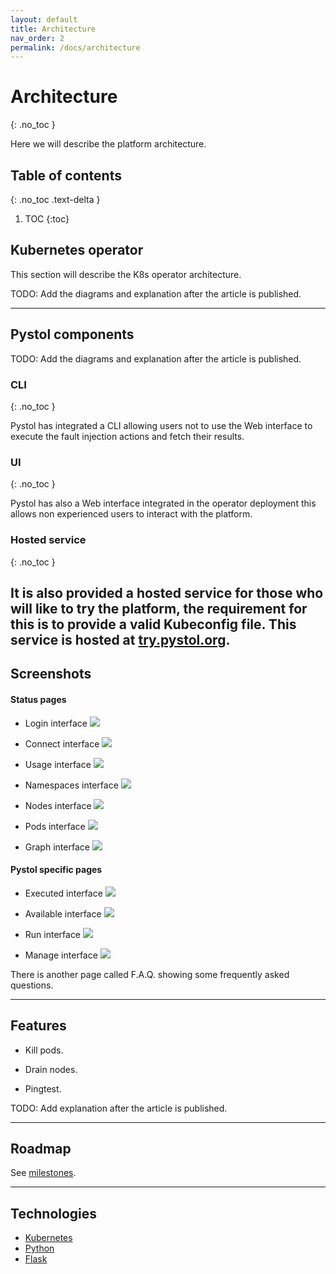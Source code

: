 ```yaml
---
layout: default
title: Architecture
nav_order: 2
permalink: /docs/architecture
---
```


# Architecture
{: .no_toc }

Here we will describe the platform architecture.

## Table of contents
{: .no_toc .text-delta }

1. TOC
{:toc}

## Kubernetes operator

This section will describe the K8s operator architecture.

TODO: Add the diagrams and explanation after the article is published.

---

## Pystol components

TODO: Add the diagrams and explanation after the article is published.

### CLI
{: .no_toc }

Pystol has integrated a CLI allowing users not to use the Web interface to
execute the fault injection actions and fetch their results.

### UI
{: .no_toc }

Pystol has also a Web interface integrated in the operator deployment
this allows non experienced users to interact with the platform.

### Hosted service
{: .no_toc }

It is also provided a hosted service for those who will like to try the platform,
the requirement for this is to provide a valid Kubeconfig file.
This service is hosted at [try.pystol.org](https://try.pystol.org).
---

## Screenshots

#### Status pages

* Login interface
![](https://raw.githubusercontent.com/pystol/pystol-docs/master/assets/images/00_login.png)

* Connect interface
![](https://raw.githubusercontent.com/pystol/pystol-docs/master/assets/images/01_connect.png)

* Usage interface
![](https://raw.githubusercontent.com/pystol/pystol-docs/master/assets/images/02_usage.png)

* Namespaces interface
![](https://raw.githubusercontent.com/pystol/pystol-docs/master/assets/images/03_namespaces.png)

* Nodes interface
![](https://raw.githubusercontent.com/pystol/pystol-docs/master/assets/images/04_nodes.png)

* Pods interface
![](https://raw.githubusercontent.com/pystol/pystol-docs/master/assets/images/05_pods.png)

* Graph interface
![](https://raw.githubusercontent.com/pystol/pystol-docs/master/assets/images/06_graph.png)

#### Pystol specific pages

* Executed interface
![](https://raw.githubusercontent.com/pystol/pystol-docs/master/assets/images/07_executed.png)

* Available interface
![](https://raw.githubusercontent.com/pystol/pystol-docs/master/assets/images/08_available.png)

* Run interface
![](https://raw.githubusercontent.com/pystol/pystol-docs/master/assets/images/09_run.png)

* Manage interface
![](https://raw.githubusercontent.com/pystol/pystol-docs/master/assets/images/10_manage.png)

There is another page called F.A.Q. showing some frequently asked questions.

---

## Features

* Kill pods.

* Drain nodes.

* Pingtest.

TODO: Add explanation after the article is published.

---

## Roadmap

See [milestones](https://github.com/pystol/pystol/milestones).

---

## Technologies

* [Kubernetes](https://www.kubernetes.io)
* [Python](https://www.python.org)
* [Flask](https://flask.palletsprojects.com/en/1.1.x/)
